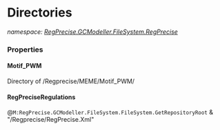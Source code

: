 ﻿# Directories
_namespace: [RegPrecise.GCModeller.FileSystem.RegPrecise](./index.md)_






### Properties

#### Motif_PWM
Directory of /Regprecise/MEME/Motif_PWM/
#### RegPreciseRegulations
@``M:RegPrecise.GCModeller.FileSystem.FileSystem.GetRepositoryRoot`` & "/Regprecise/RegPrecise.Xml"
